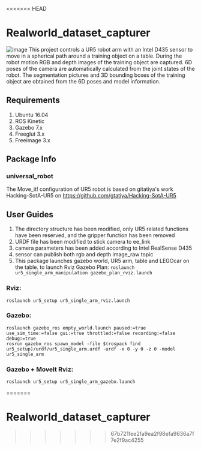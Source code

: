 <<<<<<< HEAD

# Realworld_dataset_capturer
![image](http://github.com/Chuanfang-Neptune/Realworld_dataset_capturer/Intro.png)
    This project controls a UR5 robot arm with an Intel D435 sensor to move in a spherical path around a training object on a table.
    During the robot motion RGB and depth images of the training object are captured. 
    6D poses of the camera are automatically calculated from the joint states of the robot.
    The segmentation pictures and 3D bounding boxes of the training object are obtained from the 6D poses and model information.
## Requirements

1. Ubuntu 16.04
2. ROS Kinetic
3. Gazebo 7.x
4. Freeglut 3.x
5. Freeimage 3.x

## Package Info
### universal_robot
  
  The Move_it! configuration of UR5 robot is based on gitatiya's work Hacking-SotA-UR5 on https://github.com/gtatiya/Hacking-SotA-UR5
## User Guides
1. The directory structure has been modified, only UR5 related functions have been reserved, and the gripper function has been removed
2. URDF file has been modified to stick camera to ee_link
3. camera parameters has been added according to Intel RealSense D435
4. sensor can publish both rgb and depth image_raw topic
5. This package launches gazebo world, UR5 arm, table and LEGOcar on the table. 
to launch Rviz Gazebo Plan:
`roslaunch ur5_single_arm_manipulation gazebo_plan_rviz.launch`

### Rviz:
`roslaunch ur5_setup ur5_single_arm_rviz.launch`

### Gazebo:
```
roslaunch gazebo_ros empty_world.launch paused:=true use_sim_time:=false gui:=true throttled:=false recording:=false debug:=true
rosrun gazebo_ros spawn_model -file $(rospack find ur5_setup)/urdf/ur5_single_arm.urdf -urdf -x 0 -y 0 -z 0 -model ur5_single_arm
```

### Gazebo + MoveIt Rviz:
`roslaunch ur5_setup ur5_single_arm_gazebo.launch`


=======
# Realworld_dataset_capturer
>>>>>>> 67b721fee2fa9ea2f98efa9636a7f7e2f9ac4255
